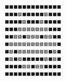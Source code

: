 ⬛⬛⬛⬛⬛⬛⬛⬛⬛⬛⬛⬛⬛  
⬛⬛⬛🟩⬛⬛⬛⬛⬛🟩⬛⬛⬛  
⬛⬛⬛⬛🟩⬛⬛⬛🟩⬛⬛⬛⬛  
⬛⬛⬛🟩🟩🟩🟩🟩🟩🟩⬛⬛⬛  
⬛⬛🟩🟩⬛🟩🟩🟩⬛🟩🟩⬛⬛  
⬛🟩🟩🟩🟩🟩🟩🟩🟩🟩🟩🟩⬛  
⬛🟩⬛🟩🟩🟩🟩🟩🟩🟩⬛🟩⬛  
⬛🟩⬛🟩⬛⬛⬛⬛⬛🟩⬛🟩⬛  
⬛⬛⬛⬛🟩🟩⬛🟩🟩⬛⬛⬛⬛  
⬛⬛⬛⬛⬛⬛⬛⬛⬛⬛⬛⬛⬛  
